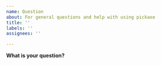 ```yaml
---
name: Question
about: For general questions and help with using pickaxe
title: ''
labels: ''
assignees: ''

---
```


**What is your question?**
